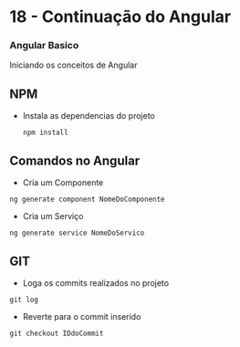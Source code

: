 # 18 - Continuação do Angular

### Angular Basico

Iniciando os conceitos de Angular

## NPM

* Instala as dependencias do projeto

  `npm install`

## Comandos no Angular

* Cria um Componente

 `ng generate component NomeDoComponente`

* Cria um Serviço

 `ng generate service NomeDoServico`

## GIT

* Loga os commits realizados no projeto

 `git log`

* Reverte para o commit inserido

 `git checkout IDdoCommit`
